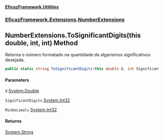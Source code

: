 #### [EficazFramework.Utilities](EficazFrameworkUtilities.md 'EficazFramework Utilities')
### [EficazFramework.Extensions](EficazFrameworkUtilities.md#EficazFramework.Extensions 'EficazFramework.Extensions').[NumberExtensions](EficazFramework.Extensions/NumberExtensions.md 'EficazFramework.Extensions.NumberExtensions')

## NumberExtensions.ToSignificantDigits(this double, int, int) Method

Retorna o número formatado na quantidade de algarismos significativos desejada.

```csharp
public static string ToSignificantDigits(this double d, int SignificantDigits, int MinDecimals=0);
```
#### Parameters

<a name='EficazFramework.Extensions.NumberExtensions.ToSignificantDigits(thisdouble,int,int).d'></a>

`d` [System.Double](https://docs.microsoft.com/en-us/dotnet/api/System.Double 'System.Double')

<a name='EficazFramework.Extensions.NumberExtensions.ToSignificantDigits(thisdouble,int,int).SignificantDigits'></a>

`SignificantDigits` [System.Int32](https://docs.microsoft.com/en-us/dotnet/api/System.Int32 'System.Int32')

<a name='EficazFramework.Extensions.NumberExtensions.ToSignificantDigits(thisdouble,int,int).MinDecimals'></a>

`MinDecimals` [System.Int32](https://docs.microsoft.com/en-us/dotnet/api/System.Int32 'System.Int32')

#### Returns
[System.String](https://docs.microsoft.com/en-us/dotnet/api/System.String 'System.String')